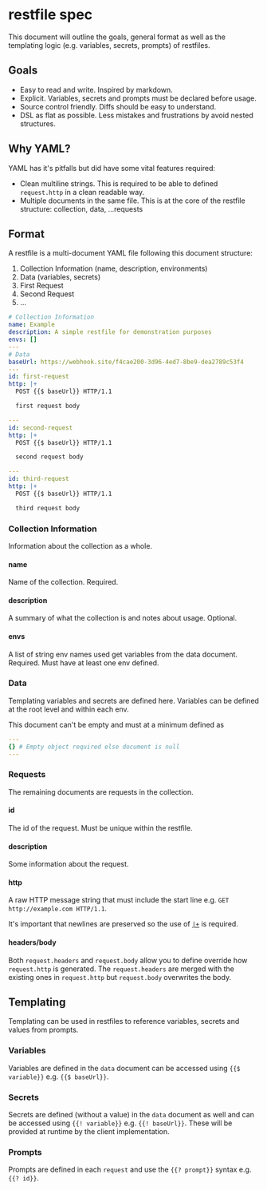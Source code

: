 # restfile spec

This document will outline the goals, general format as well as the templating logic (e.g. variables, secrets, prompts) of restfiles.

## Goals

- Easy to read and write. Inspired by markdown.
- Explicit. Variables, secrets and prompts must be declared before usage.
- Source control friendly. Diffs should be easy to understand.
- DSL as flat as possible. Less mistakes and frustrations by avoid nested structures.

## Why YAML?

YAML has it's pitfalls but did have some vital features required:

- Clean multiline strings. This is required to be able to defined `request.http` in a clean readable way.
- Multiple documents in the same file. This is at the core of the restfile structure: collection, data, ...requests

## Format

A restfile is a multi-document YAML file following this document structure:

1. Collection Information (name, description, environments)
2. Data (variables, secrets)
3. First Request
4. Second Request
5. ...

```YAML
# Collection Information
name: Example
description: A simple restfile for demonstration purposes
envs: []
---
# Data
baseUrl: https://webhook.site/f4cae200-3d96-4ed7-8be9-dea2789c53f4
---
id: first-request
http: |+
  POST {{$ baseUrl}} HTTP/1.1

  first request body

---
id: second-request
http: |+
  POST {{$ baseUrl}} HTTP/1.1

  second request body

---
id: third-request
http: |+
  POST {{$ baseUrl}} HTTP/1.1

  third request body

```

### Collection Information

Information about the collection as a whole.

#### name

Name of the collection. Required.

#### description

A summary of what the collection is and notes about usage. Optional.

#### envs

A list of string env names used get variables from the data document. Required. Must have at least one env defined.

### Data

Templating variables and secrets are defined here. Variables can be defined at the root level and within each env.

This document can't be empty and must at a minimum defined as

```yaml
---
{} # Empty object required else document is null
---
```

### Requests

The remaining documents are requests in the collection.

#### id

The id of the request. Must be unique within the restfile.

#### description

Some information about the request.

#### http

A raw HTTP message string that must include the start line e.g. `GET http://example.com HTTP/1.1`.

It's important that newlines are preserved so the use of [`|+`](https://yaml.org/spec/1.2.2/#23-scalars) is required.

#### headers/body

Both `request.headers` and `request.body` allow you to define override how `request.http` is generated. The `request.headers` are merged with the existing ones in `request.http` but `request.body` overwrites the body.

## Templating

Templating can be used in restfiles to reference variables, secrets and values from prompts.

### Variables

Variables are defined in the `data` document can be accessed using `{{$ variable}}` e.g. `{{$ baseUrl}}`.

### Secrets

Secrets are defined (without a value) in the `data` document as well and can be accessed using `{{! variable}}` e.g. `{{! baseUrl}}`. These will be provided at runtime by the client implementation.

### Prompts

Prompts are defined in each `request` and use the `{{? prompt}}` syntax e.g. `{{? id}}`.
